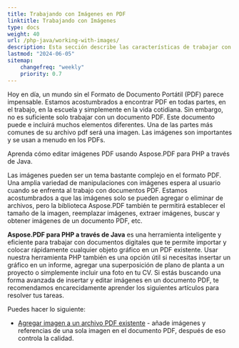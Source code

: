 ```yaml
---
title: Trabajando con Imágenes en PDF 
linktitle: Trabajando con Imágenes
type: docs
weight: 40
url: /php-java/working-with-images/
description: Esta sección describe las características de trabajar con imágenes en un archivo PDF utilizando PHP.
lastmod: "2024-06-05"
sitemap:
    changefreq: "weekly"
    priority: 0.7
---
```


Hoy en día, un mundo sin el Formato de Documento Portátil (PDF) parece impensable. Estamos acostumbrados a encontrar PDF en todas partes, en el trabajo, en la escuela y simplemente en la vida cotidiana.
Sin embargo, no es suficiente solo trabajar con un documento PDF. Este documento puede e incluirá muchos elementos diferentes. Una de las partes más comunes de su archivo pdf será una imagen. Las imágenes son importantes y se usan a menudo en los PDFs.

Aprenda cómo editar imágenes PDF usando Aspose.PDF para PHP a través de Java.

Las imágenes pueden ser un tema bastante complejo en el formato PDF.
 Una amplia variedad de manipulaciones con imágenes espera al usuario cuando se enfrenta al trabajo con documentos PDF. Estamos acostumbrados a que las imágenes solo se pueden agregar o eliminar de archivos, pero la biblioteca Aspose.PDF también te permitirá establecer el tamaño de la imagen, reemplazar imágenes, extraer imágenes, buscar y obtener imágenes de un documento PDF, etc.

**Aspose.PDF para PHP a través de Java** es una herramienta inteligente y eficiente para trabajar con documentos digitales que te permite importar y colocar rápidamente cualquier objeto gráfico en un PDF existente. Usar nuestra herramienta PHP también es una opción útil si necesitas insertar un gráfico en un informe, agregar una superposición de plano de planta a un proyecto o simplemente incluir una foto en tu CV. Si estás buscando una forma avanzada de insertar y editar imágenes en un documento PDF, te recomendamos encarecidamente
aprender los siguientes artículos para resolver tus tareas.

Puedes hacer lo siguiente:

- [Agregar imagen a un archivo PDF existente](/pdf/php-java/add-image-to-existing-pdf-file/) - añade imágenes y referencias de una sola imagen en el documento PDF, después de eso controla la calidad.
